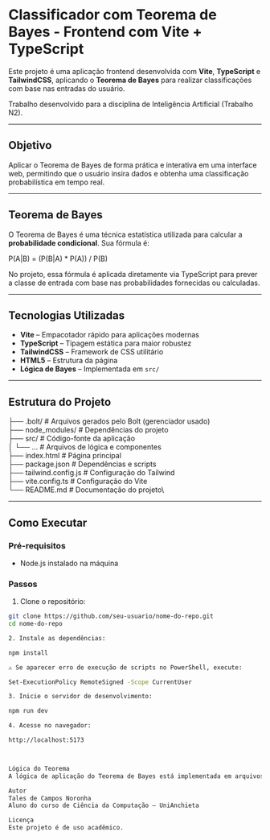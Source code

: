 # Classificador com Teorema de Bayes - Frontend com Vite + TypeScript

Este projeto é uma aplicação frontend desenvolvida com **Vite**, **TypeScript** e **TailwindCSS**, aplicando o **Teorema de Bayes** para realizar classificações com base nas entradas do usuário.

Trabalho desenvolvido para a disciplina de Inteligência Artificial (Trabalho N2).

---

## Objetivo

Aplicar o Teorema de Bayes de forma prática e interativa em uma interface web, permitindo que o usuário insira dados e obtenha uma classificação probabilística em tempo real.

---

## Teorema de Bayes

O Teorema de Bayes é uma técnica estatística utilizada para calcular a **probabilidade condicional**. Sua fórmula é:

P(A|B) = (P(B|A) * P(A)) / P(B)


No projeto, essa fórmula é aplicada diretamente via TypeScript para prever a classe de entrada com base nas probabilidades fornecidas ou calculadas.

---

## Tecnologias Utilizadas

- **Vite** – Empacotador rápido para aplicações modernas
- **TypeScript** – Tipagem estática para maior robustez
- **TailwindCSS** – Framework de CSS utilitário
- **HTML5** – Estrutura da página
- **Lógica de Bayes** – Implementada em `src/`

---

## Estrutura do Projeto


├── .bolt/ # Arquivos gerados pelo Bolt (gerenciador usado)\
├── node_modules/ # Dependências do projeto\
├── src/ # Código-fonte da aplicação\
│ └── ... # Arquivos de lógica e componentes\
├── index.html # Página principal\
├── package.json # Dependências e scripts\
├── tailwind.config.js # Configuração do Tailwind\
├── vite.config.ts # Configuração do Vite\
└── README.md # Documentação do projeto\

---

## Como Executar

### Pré-requisitos

- Node.js instalado na máquina

### Passos

1. Clone o repositório:

```bash
git clone https://github.com/seu-usuario/nome-do-repo.git
cd nome-do-repo

2. Instale as dependências:

npm install

⚠️ Se aparecer erro de execução de scripts no PowerShell, execute:

Set-ExecutionPolicy RemoteSigned -Scope CurrentUser

3. Inicie o servidor de desenvolvimento:

npm run dev

4. Acesse no navegador:

http://localhost:5173



Lógica do Teorema
A lógica de aplicação do Teorema de Bayes está implementada em arquivos TypeScript dentro da pasta src/. O usuário insere dados, que são processados para calcular a probabilidade de cada classe com base nos dados históricos ou nas entradas fornecidas.

Autor
Tales de Campos Noronha
Aluno do curso de Ciência da Computação – UniAnchieta

Licença
Este projeto é de uso acadêmico.